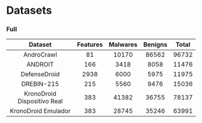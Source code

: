 # Datasets

### Full

|           Dataset           | Features | Malwares | Benigns | Total |
|:---------------------------:|:---------------:|:----------:|:--------:|:-----:|
|          AndroCrawl         |        81       |    10170   |   86562  | 96732 |
|           ANDROIT           |       166       |    3418    |   8058   | 11476 |
|         DefenseDroid        |       2938      |    6000    |   5975   | 11975 |
|          DREBIN-215         |       215       |    5560    |   9476   | 15036 |
| KronoDroid Dispositivo Real |       383       |    41382   |   36755  | 78137 |
|     KronoDroid Emulador     |       383       |    28745   |   35246  | 63991 |
